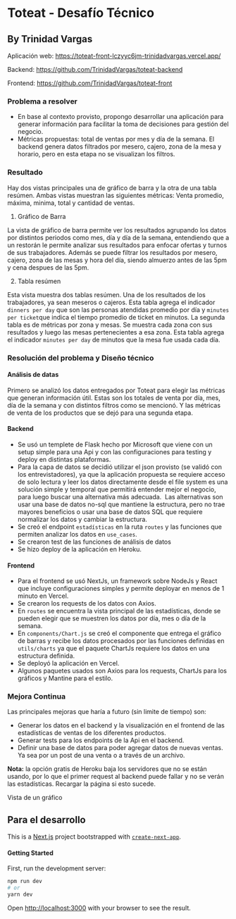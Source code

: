 # Toteat - Desafío Técnico 
## By Trinidad Vargas

Aplicación web: https://toteat-front-lczyyc6jm-trinidadvargas.vercel.app/

Backend: https://github.com/TrinidadVargas/toteat-backend

Frontend: https://github.com/TrinidadVargas/toteat-front

### **Problema a resolver**

- En base al contexto provisto, propongo desarrollar una aplicación para generar información para facilitar la toma de decisiones para gestión del negocio.
- Métricas propuestas: total de ventas por mes y día de la semana. El backend genera datos filtrados por mesero, cajero, zona de la mesa y horario, pero en esta etapa no se visualizan los filtros.

### Resultado
Hay dos vistas principales una de gráfico de barra y la otra de una tabla resúmen. Ambas vistas muestran las siguientes métricas: Venta promedio, máxima, minima, total y cantidad de ventas.

1. Gráfico de Barra

La vista de gráfico de barra permite ver los resultados agrupando los datos por distintos periodos como mes, día y día de la semana, entendiendo que a un restorán le permite analizar sus resultados para enfocar ofertas y turnos de sus trabajadores.
Además se puede filtrar los resultados por mesero, cajero, zona de las mesas y hora del día, siendo almuerzo antes de las 5pm y cena despues de las 5pm.

2. Tabla resúmen

Esta vista muestra dos tablas resúmen. Una de los resultados de los trabajadores, ya sean meseros o cajeros. Esta tabla agrega el indicador ```dinners per day``` que son las personas atendidas promedio por día y ```minutes per ticket```que indica el tiempo promedio de ticket en minutos.
La segunda tabla es de métricas por zona y mesas. Se muestra cada zona con sus resultados y luego las mesas pertenecientes a esa zona. Esta tabla agrega el indicador ```minutes per day``` de minutos que la mesa fue usada cada día.

### Resolución del problema y Diseño técnico

#### Análisis de datas
Primero se analizó los datos entregados por Toteat para elegir las métricas que generan información útil. Estas son los totales de venta por día, mes, día de la semana y con distintos filtros como se mencionó. Y las métricas de venta de los productos que se dejó para una segunda etapa.

#### Backend
- Se usó un templete de Flask hecho por Microsoft que viene con un setup simple para una Api y con las configuraciones para testing y deploy en distintas plataformas.
- Para la capa de datos se decidió utilizar el json provisto (se validó con los entrevistadores), ya que la aplicación propuesta se requiere acceso de solo lectura y leer los datos directamente desde el file system es una solución simple y temporal que permitirá entender mejor el negocio, para luego buscar una alternativa más adecuada.  Las alternativas son usar una base de datos no-sql que mantiene la estructura, pero no trae mayores beneficios o usar una base de datos SQL que requiere normalizar los datos y cambiar la estructura.
- Se creó el endpoint ```estadísticas``` en la ruta ```routes``` y las funciones que permiten analizar los datos en ```use_cases```.
- Se crearon test de las funciones de análisis de datos
- Se hizo deploy de la aplicación en Heroku. 


#### Frontend
- Para el frontend se usó NextJs, un framework sobre NodeJs y React que incluye configuraciones simples y permite deployar en menos de 1 minuto en Vercel.
- Se crearon los requests de los datos con Axios.
- En ```routes``` se encuentra la vista principal de las estadísticas, donde se pueden elegir que se muestren los datos por día, mes o día de la semana.
- En ```components/Chart.js``` se creó el componente que entrega el gráfico de barras y recibe los datos procesados por las funciones definidas en ```utils/charts``` ya que el paquete ChartJs requiere los datos en una estructura definida.
- Se deployó la aplicación en Vercel.
- Algunos paquetes usados son Axios para los requests, ChartJs para los gráficos y Mantine para el estilo.

### Mejora Continua
Las principales mejoras que haría a futuro (sin limite de tiempo) son:
- Generar los datos en el backend y la visualización en el frontend de las estadísticas de ventas de los diferentes productos.
- Generar tests para los endpoints de la Api en el backend.
- Definir una base de datos para poder agregar datos de nuevas ventas. Ya sea por un post de una venta o a través de un archivo.

**Nota:** la opción gratis de Heroku baja los servidores que no se están usando, por lo que el primer request al backend puede fallar y no se verán las estadísticas. Recargar la página si esto sucede.

Vista de un gráfico


## Para el desarrollo

This is a [Next.js](https://nextjs.org/) project bootstrapped with [`create-next-app`](https://github.com/vercel/next.js/tree/canary/packages/create-next-app).

<!-- git push -u origin main -->
<!-- https://appdividend.com/2022/03/12/react-axios/ -->


#### Getting Started

First, run the development server:

```bash
npm run dev
# or
yarn dev
```

Open [http://localhost:3000](http://localhost:3000) with your browser to see the result.

